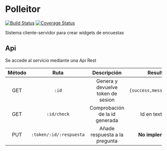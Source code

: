 # Polleitor
[![Build Status](https://travis-ci.org/oslugr/polleitor.svg?branch=master)](https://travis-ci.org/oslugr/polleitor)
[![Coverage Status](https://coveralls.io/repos/github/oslugr/polleitor/badge.svg?branch=master)](https://coveralls.io/github/oslugr/polleitor?branch=master)

Sistema cliente-servidor para crear widgets de encuestas


## Api
Se accede al servicio mediante una Api Rest

|**Método**|**Ruta**    |**Descripción**|**Resultado**|
|:--------:|:----------:|:-------------:|:-----------:|
|GET       |`:id`       |Genera y devuelve token de sesion|`{success,message,tokens}`|
|GET       |`:id/check` |Comprobación de la id generada|Id en texto plano|
|PUT       |`:token/:id/:respuesta`|Añade respuesta a la pregunta|**No implementado**|
